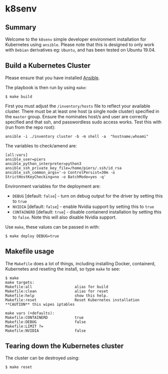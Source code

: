 # k8senv

## Summary

Welcome to the `k8senv` simple developer environment installation for Kubernetes using `ansible`.  Please note that this is designed to only work with `Debian` derivatives eg: `Ubuntu`, and has been tested on Ubuntu 19.04.

## Build a Kubernetes Cluster

Please ensure that you have installed [Ansible](https://docs.ansible.com/ansible/latest/installation_guide/intro_installation.html#installing-ansible-on-ubuntu).

The playbook is then run by using `make`:
```
$ make build
```

First you must adjust the `/inventory/hosts` file to reflect your available cluster.  There must be at least one host (a single node cluster) specified in the `master` group.  Ensure the nominates host/s and user are correctly specified and that ssh, and passwordless sudo access works.  Test this with (run from the repo root):
```
ansible -i ./inventory cluster -b -m shell -a  "hostname;whoami"
```

The variables to check/amend are:
```
[all:vars]
ansible_user=piers
ansible_python_interpreter=python3
ansible_ssh_private_key_file=/home/piers/.ssh/id_rsa
ansible_ssh_common_args='-o ControlPersist=30m -o StrictHostKeyChecking=no -o BatchMode=yes -q'
```

Environment variables for the deployment are:
* `DEBUG` [default: `false`] - turn on debug output for the driver by setting this to `true`
* `NVIDIA` [default: `false`] - enable Nvidia support by setting this to `true`
* `CONTAINERD` [default: `true`] - disable containerd installation by setting this to `false`.  Note this will also disable Nvidia support.

Use `make`, these values can be passed in with:
```
$ make deploy DEBUG=true
```

## Makefile usage

The `Makefile` does a lot of things, including installing Docker, containerd, Kubernetes and reseting the install, so type `make` to see:
```
$ make
make targets:
Makefile:all                   alias for build
Makefile:clean                 alias for reset
Makefile:help                  show this help.
Makefile:reset                 Reset Kubernetes installation  **CAUTION** this wipes iptables

make vars (+defaults):
Makefile:CONTAINERD            true
Makefile:DEBUG                 false
Makefile:LIMIT ?=              
Makefile:NVIDIA                false
```

## Tearing down the Kubernetes cluster

The cluster can be destroyed using:
```
$ make reset
```
